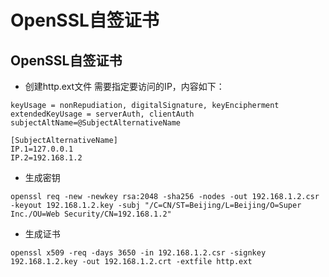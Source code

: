 # OpenSSL自签证书
## OpenSSL自签证书
- 创建http.ext文件
需要指定要访问的IP，内容如下：
```
keyUsage = nonRepudiation, digitalSignature, keyEncipherment
extendedKeyUsage = serverAuth, clientAuth
subjectAltName=@SubjectAlternativeName

[SubjectAlternativeName]
IP.1=127.0.0.1
IP.2=192.168.1.2
```
- 生成密钥
```
openssl req -new -newkey rsa:2048 -sha256 -nodes -out 192.168.1.2.csr -keyout 192.168.1.2.key -subj "/C=CN/ST=Beijing/L=Beijing/O=Super Inc./OU=Web Security/CN=192.168.1.2"
```
- 生成证书
```
openssl x509 -req -days 3650 -in 192.168.1.2.csr -signkey 192.168.1.2.key -out 192.168.1.2.crt -extfile http.ext
```





  

